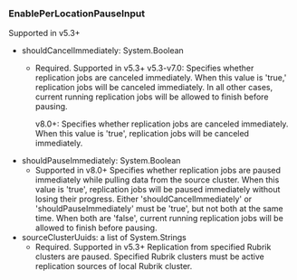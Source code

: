 ### EnablePerLocationPauseInput
Supported in v5.3+

- shouldCancelImmediately: System.Boolean
  - Required. Supported in v5.3+
      v5.3-v7.0: Specifies whether replication jobs are canceled immediately. When this value is 'true,' replication jobs will be canceled immediately. In all other cases, current running replication jobs will be allowed to finish before pausing.
      
      v8.0+: Specifies whether replication jobs are canceled immediately. When this value is 'true', replication jobs will be canceled immediately.
- shouldPauseImmediately: System.Boolean
  - Supported in v8.0+
      Specifies whether replication jobs are paused immediately while pulling data from the source cluster. When this value is 'true', replication jobs will be paused immediately without losing their progress. Either 'shouldCancelImmediately' or 'shouldPauseImmediately' must be 'true', but not both at the same time. When both are 'false', current running replication jobs will be allowed to finish before pausing.
- sourceClusterUuids: a list of System.Strings
  - Required. Supported in v5.3+
      Replication from specified Rubrik clusters are paused. Specified Rubrik clusters must be active replication sources of local Rubrik cluster.
